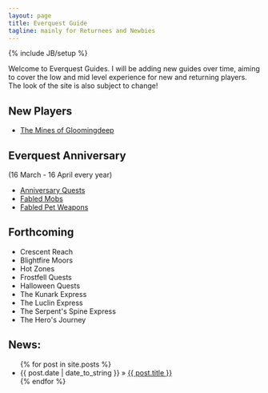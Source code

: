 ```yaml
---
layout: page
title: Everquest Guide
tagline: mainly for Returnees and Newbies
---
```

{% include JB/setup %}

Welcome to Everquest Guides.  I will be adding new guides over time, aiming to cover the low and mid level experience for new and returning players.  The look of the site is also subject to change!

<h2>New Players</h2>

- [The Mines of Gloomingdeep](guides/mines-of-gloomingdeep)

<h2>Everquest Anniversary</h2> 
(16 March - 16 April every year)

- [Anniversary Quests](guides/anniversary-quests)
- [Fabled Mobs](guides/fabled-mobs)
- [Fabled Pet Weapons](guides/fabled-pet-weapons)

<h2>Forthcoming</h2>

- Crescent Reach
- Blightfire Moors
- Hot Zones
- Frostfell Quests
- Halloween Quests
- The Kunark Express
- The Luclin Express
- The Serpent's Spine Express
- The Hero's Journey


<h2>News:</h2>

<ul class="posts">
  {% for post in site.posts %}
    <li><span>{{ post.date | date_to_string }}</span> &raquo; <a href="http://www.paullynch.org/eqguide{{ BASE_PATH }}{{ post.url }}">{{ post.title }}</a></li>
  {% endfor %}
</ul>
